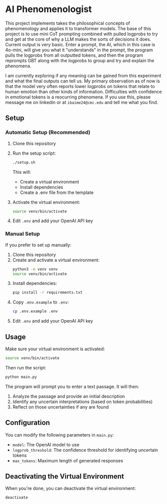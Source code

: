 # AI Phenomenologist

This project implements takes the philosophical concepts of phenomenology and applies it to transformer models. The base of this project is to use mini CoT prompting combined with pulled logprobs to try and get at the core of why a LLM makes the sorts of decisions it does. Current output is very basic. Enter a prompt, the AI, which in this case is 4o-mini, will give you what it "understands" in the prompt, the program pulls the logprobs from all outputted tokens, and then the program reprompts GBT along with the logprobs to group and try and explain the phenomena. 

I am currently exploring if any meaning can be gained from this experiment and what the final outputs can tell us. My primary observation as of now is that the model very often reports lower logprobs on tokens that relate to human emotion than other kinds of information. Difficulties with confidence in emotional tokens is a reocurring phenomena. If you use this, please message me on linkedin or at `ibaime24@cmc.edu` and tell me what you find. 

## Setup

### Automatic Setup (Recommended)

1. Clone this repository
2. Run the setup script:
   ```bash
   ./setup.sh
   ```
   This will:
   - Create a virtual environment
   - Install dependencies
   - Create a .env file from the template

3. Activate the virtual environment:
   ```bash
   source venv/bin/activate
   ```

4. Edit `.env` and add your OpenAI API key

### Manual Setup

If you prefer to set up manually:

1. Clone this repository
2. Create and activate a virtual environment:
   ```bash
   python3 -m venv venv
   source venv/bin/activate
   ```
3. Install dependencies:
   ```bash
   pip install -r requirements.txt
   ```
4. Copy `.env.example` to `.env`:
   ```bash
   cp .env.example .env
   ```
5. Edit `.env` and add your OpenAI API key

## Usage

Make sure your virtual environment is activated:
```bash
source venv/bin/activate
```

Then run the script:
```bash
python main.py
```

The program will prompt you to enter a text passage. It will then:
1. Analyze the passage and provide an initial description
2. Identify any uncertain interpretations (based on token probabilities)
3. Reflect on those uncertainties if any are found

## Configuration

You can modify the following parameters in `main.py`:
- `model`: The OpenAI model to use
- `logprob_threshold`: The confidence threshold for identifying uncertain tokens
- `max_tokens`: Maximum length of generated responses

## Deactivating the Virtual Environment

When you're done, you can deactivate the virtual environment:
```bash
deactivate
``` 